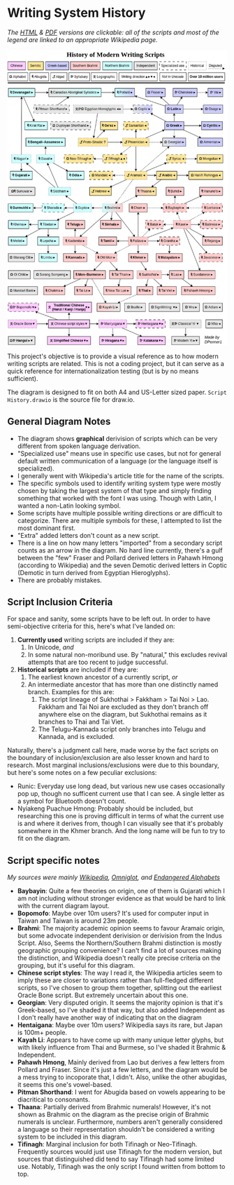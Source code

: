 # Writing System History

*The [HTML](https://github.com/DPenner1/WritingSystemHistory/blob/main/Script%20History.html) & [PDF](https://github.com/DPenner1/WritingSystemHistory/blob/main/Script%20History.pdf) versions are clickable: all of the scripts and most of the legend are linked to an appropriate Wikipedia page.*

![Writing System History](https://github.com/DPenner1/WritingSystemHistory/blob/main/Script%20History.png)

This project's objective is to provide a visual reference as to how modern writing scripts are related. This is not a coding project, but it can serve as a quick reference for internationalization testing (but is by no means sufficient).



The diagram is designed to fit on both A4 and US-Letter sized paper. `Script History.drawio` is the source file for draw.io.

## General Diagram Notes

  - The diagram shows **graphical** derivision of scripts which can be very different from spoken language derivation. 
  - "Specialized use" means use in specific use cases, but not for general default written communication of a language (or the language itself is specialized).
  - I generally went with Wikipedia's article title for the name of the scripts.
  - The specific symbols used to identify writing system type were mostly chosen by taking the largest system of that type and simply finding something that worked with the font I was using. Though with Latin, I wanted a non-Latin looking symbol.
  - Some scripts have multiple possible writing directions or are difficult to categorize. There are multiple symbols for these, I attempted to list the most dominant first.
  - "Extra" added letters don't count as a new script.
  - There is a line on how many letters "imported" from a secondary script counts as an arrow in the diagram. No hard line currently, there's a gulf between the "few" Fraser and Pollard derived letters in Pahawh Hmong (according to Wikipedia) and the seven Demotic derived letters in Coptic (Demotic in turn derived from Egyptian Hieroglyphs).
  - There are probably mistakes.

## Script Inclusion Criteria

For space and sanity, some scripts have to be left out. In order to have semi-objective criteria for this, here's what I've landed on:

  1. **Currently used** writing scripts are included if they are:
     1. In Unicode, _and_ 
     2. In some natural non-moribund use. By "natural," this excludes revival attempts that are too recent to judge successful.
  2. **Historical scripts** are included if they are:
     1. The earliest known ancestor of a currently script, _or_ 
     2. An intermediate ancestor that has more than one distinctly named branch. Examples for this are:
         1. The script lineage of Sukhothai > Fakkham > Tai Noi > Lao. Fakkham and Tai Noi are excluded as they don't branch off anywhere else on the diagram, but Sukhothai remains as it branches to Thai and Tai Viet.
         2. The Telugu-Kannada script only branches into Telugu and Kannada, and is excluded.

Naturally, there's a judgment call here, made worse by the fact scripts on the boundary of inclusion/exclusion are also lesser known and hard to research. Most marginal inclusions/exclusions were due to this boundary, but here's some notes on a few peculiar exclusions:

  - Runic: Everyday use long dead, but various new use cases occasionally pop up, though no sufficent current use that I can see. A single letter as a symbol for Bluetooth doesn't count.
  - Nyiakeng Puachue Hmong: Probably should be included, but researching this one is proving difficult in terms of what the current use is and where it derives from, though I can visually see that it's probably somewhere in the Khmer branch. And the long name will be fun to try to fit on the diagram.

## Script specific notes

*My sources were mainly [Wikipedia](https://en.wikipedia.org), [Omniglot](https://www.omniglot.com/), and [Endangered Alphabets](https://www.endangeredalphabets.com/)*

  - **Baybayin**: Quite a few theories on origin, one of them is Gujarati which I am not including without stronger evidence as that would be hard to link with the current diagram layout.
  - **Bopomofo**: Maybe over 10m users? It's used for computer input in Taiwan and Taiwan is around 23m people.
  - **Brahmi**: The majority academic opinion seems to favour Aramaic origin, but some advocate independent derivision or derivision from the Indus Script. Also, Seems the Northern/Southern Brahmi distinction is mostly geographic grouping convenience? I can't find a lot of sources making the distinction, and Wikipedia doesn't really cite precise criteria on the grouping, but it's useful for this diagram.
  - **Chinese script styles**: The way I read it, the Wikipedia articles seem to imply these are closer to variations rather than full-fledged different scripts, so I've chosen to group them together, splitting out the earliest Oracle Bone script. But extremely uncertain about this one.
  - **Georgian**: Very disputed origin. It seems the majority opinion is that it's Greek-based, so I've shaded it that way, but also added Independent as I don't really have another way of indicating that on the diagram
  - **Hentaigana**: Maybe over 10m users? Wikipedia says its rare, but Japan is 100m+ people.
  - **Kayah Li**: Appears to have come up with many unique letter glyphs, but with likely influence from Thai and Burmese, so I've shaded it Brahmic & Independent.
  - **Pahawh Hmong**, Mainly derived from Lao but derives a few letters from Pollard and Fraser. Since it's just a few letters, and the diagram would be a mess trying to incoporate that, I didn't. Also, unlike the other abugidas, it seems this one's vowel-based.
  - **Pitman Shorthand**: I went for Abugida based on vowels appearing to be diacritical to consonants.
  - **Thaana**: Partially derived from Brahmic numerals! However, it's not shown as Brahmic on the diagram as the precise origin of Brahmic numerals is unclear. Furthermore, numbers aren't generally considered a language so their representation shouldn't be considered a writing system to be included in this diagram.
  - **Tifinagh**: Marginal inclusion for both Tifinagh or Neo-Tifinagh. Frequently sources would just use Tifinagh for the modern version, but sources that distinguished did tend to say Tifinagh had some limited use. Notably, Tifinagh was the only script I found written from bottom to top.



